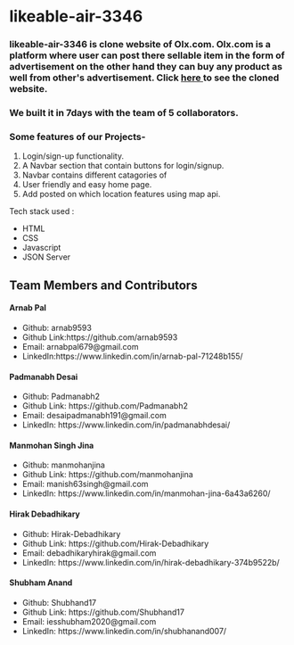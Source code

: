 <html>
<h1>
likeable-air-3346 </h1>

<h3>
  
  likeable-air-3346 is clone website of Olx.com. Olx.com is a platform where user can post there sellable item in the form of advertisement on the other hand they can buy any product as well from other's advertisement. Click <a href="https://charming-concha-ababfd.netlify.app/">here </a>to see the cloned website. </h3>

<h3> We built it in 7days with the team of 5 collaborators.</h3>

<h3> Some features of our Projects-</h3>
<ol>
  <li>Login/sign-up functionality.</li>
  <li>A Navbar section that contain buttons for login/signup.</li>
  <li>Navbar contains different catagories of</li>
  <li>User friendly and easy home page.</li>
  <li>Add posted on which location features using map api.</li>
</ol>

<p>Tech stack used :</p>
<ul>
  <li>HTML</li>
  <li>CSS</li>
  <li>Javascript</li>
  <li>JSON Server</li>
</ul>

<h2>Team Members and Contributors</h2>

<h4>Arnab Pal</h4>
<ul>
  <li>Github: arnab9593</li>
  <li>Github Link:https://github.com/arnab9593</li>
  <li>Email: arnabpal679@gmail.com</li>
  <li>LinkedIn:https://www.linkedin.com/in/arnab-pal-71248b155/</li>
</ul>

<h4>Padmanabh Desai</h4>
<ul>
  <li>Github: Padmanabh2</li>
  <li>Github Link: https://github.com/Padmanabh2</li>
  <li>Email: desaipadmanabh191@gmail.com</li>
  <li>LinkedIn: https://www.linkedin.com/in/padmanabhdesai/</li>
</ul>

<h4>Manmohan Singh Jina </h4>
<ul>
  <li>Github: manmohanjina </li>
  <li>Github Link: https://github.com/manmohanjina</li>
  <li>Email: manish63singh@gmail.com</li>
  <li>LinkedIn: https://www.linkedin.com/in/manmohan-jina-6a43a6260/</li>
</ul>

 <h4>Hirak Debadhikary </h4>
<ul>
  <li>Github: Hirak-Debadhikary </li>
  <li>Github Link: https://github.com/Hirak-Debadhikary</li>
  <li>Email: debadhikaryhirak@gmail.com</li>
  <li>LinkedIn: https://www.linkedin.com/in/hirak-debadhikary-374b9522b/</li>
</ul>
  
 <h4>Shubham Anand</h4>
<ul>
  <li>Github: Shubhand17 </li>
  <li>Github Link: https://github.com/Shubhand17</li>
  <li>Email: iesshubham2020@gmail.com</li>
  <li>LinkedIn: https://www.linkedin.com/in/shubhanand007/</li>
</ul>
